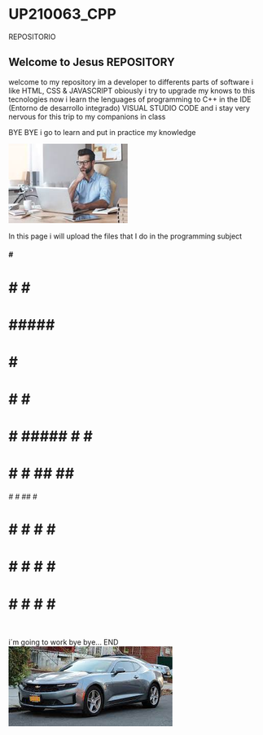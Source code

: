 # UP210063_CPP
REPOSITORIO

## Welcome to Jesus REPOSITORY

welcome to my repository im a developer to differents parts of software i like HTML, CSS & JAVASCRIPT obiously i try to upgrade my knows to this tecnologies
now i learn the lenguages of programming to C++ in the 	IDE (Entorno de desarrollo integrado) VISUAL STUDIO CODE and i stay very nervous for this trip to my companions in class 

BYE BYE i go to learn and put in practice my knowledge


![No images to watch](imagenes/workpeople.jfif)


In this page i will upload the files that I do in the programming subject

     


####    #     #   
#    #   #     #   
#      ##### ##### 
#        #     #   
#    #   #     #   
 ####              
                   
                           
#    # ##### #    # #      
#    #   #   ##  ## #      
######   #   # ## # #      
#    #   #   #    # #      
#    #   #   #    # #      
#    #   #   #    # ###### 




        







⠀⠀⠀⠀⠀

i´m going to work bye bye...
END 
![no image](imagenes/descarga.jfif)
